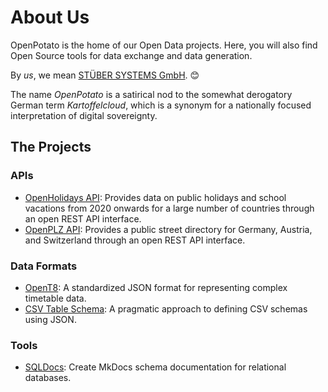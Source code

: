 # About Us

OpenPotato is the home of our Open Data projects. Here, you will also find Open Source tools for data exchange and data generation.

By *us*, we mean [STÜBER SYSTEMS GmbH](https://www.stueber.de). 😊

The name *OpenPotato* is a satirical nod to the somewhat derogatory German term *Kartoffelcloud*, which is a synonym for a nationally focused interpretation of digital sovereignty.

## The Projects

### APIs

+ [OpenHolidays API](https://www.openholidaysapi.org/de/): Provides data on public holidays and school vacations from 2020 onwards for a large number of countries through an open REST API interface.
+ [OpenPLZ API](https://www.openplzapi.org/de/): Provides a public street directory for Germany, Austria, and Switzerland through an open REST API interface.

### Data Formats

+ [OpenT8](https://openpotato.github.io/opent8/): A standardized JSON format for representing complex timetable data.
+ [CSV Table Schema](https://openpotato.github.io/csv-table-schema/): A pragmatic approach to defining CSV schemas using JSON.

### Tools

+ [SQLDocs](https://github.com/openpotato/sqldocs): Create MkDocs schema documentation for relational databases.